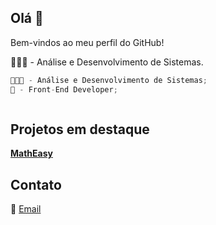 ## Olá 👋
Bem-vindos ao meu perfil do GitHub!

👨🏻‍💻 - Análise e Desenvolvimento de Sistemas.
```javascript
👨🏻‍💻 - Análise e Desenvolvimento de Sistemas;
🎨 - Front-End Developer;



```
## Projetos em destaque
**[MathEasy](https://github.com/seu-usuario/projeto-incrivel)**

## Contato
📧 [Email](mailto:oliveirafee77@gmail.com)
